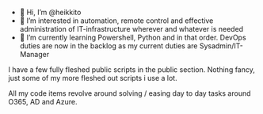- 👋 Hi, I’m @heikkito
- 👀 I’m interested in automation, remote control and effective administration of IT-infrastructure wherever and whatever is needed
- 🌱 I’m currently learning Powershell, Python and in that order. DevOps duties are now in the backlog as my current duties are Sysadmin/IT-Manager

I have a few fully fleshed public scripts in the public section. Nothing fancy, just some of my more fleshed out scripts i use a lot.  

All my code items revolve around solving / easing day to day tasks around O365, AD and Azure. 


<!---
heikkito/heikkito is a ✨ special ✨ repository because its `README.md` (this file) appears on your GitHub profile.
You can click the Preview link to take a look at your changes.
--->
